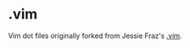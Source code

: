 .vim
====

Vim dot files originally forked from Jessie Fraz's [.vim](https://github.com/jessfraz/.vim).
